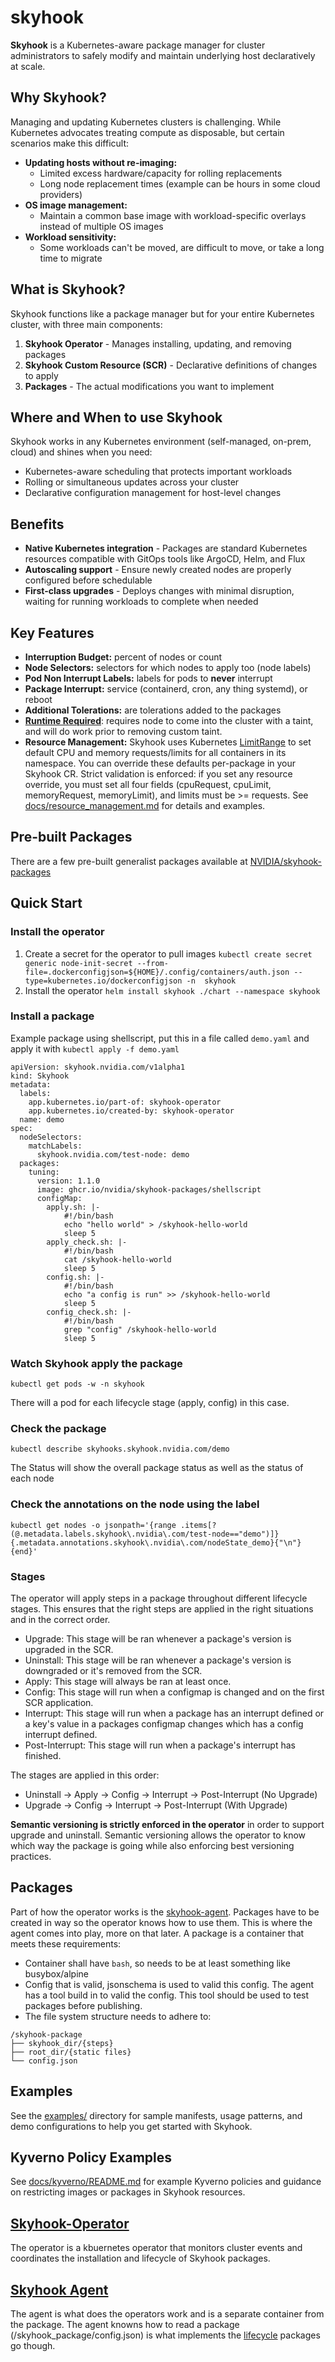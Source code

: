 # skyhook

**Skyhook** is a Kubernetes-aware package manager for cluster administrators to safely modify and maintain underlying host declaratively at scale.

## Why Skyhook?

Managing and updating Kubernetes clusters is challenging. While Kubernetes advocates treating compute as disposable, but certain scenarios make this difficult:

- **Updating hosts without re-imaging:**
  - Limited excess hardware/capacity for rolling replacements
  - Long node replacement times (example can be hours in some cloud providers)
- **OS image management:**
  - Maintain a common base image with workload-specific overlays instead of multiple OS images
- **Workload sensitivity:**
  - Some workloads can't be moved, are difficult to move, or take a long time to migrate

## What is Skyhook?

Skyhook functions like a package manager but for your entire Kubernetes cluster, with three main components:

1. **Skyhook Operator** - Manages installing, updating, and removing packages
2. **Skyhook Custom Resource (SCR)** - Declarative definitions of changes to apply
3. **Packages** - The actual modifications you want to implement

## Where and When to use Skyhook

Skyhook works in any Kubernetes environment (self-managed, on-prem, cloud) and shines when you need:

- Kubernetes-aware scheduling that protects important workloads
- Rolling or simultaneous updates across your cluster
- Declarative configuration management for host-level changes

## Benefits
 - **Native Kubernetes integration** - Packages are standard Kubernetes resources compatible with GitOps tools like ArgoCD, Helm, and Flux
 - **Autoscaling support** - Ensure newly created nodes are properly configured before schedulable
 - **First-class upgrades** - Deploys changes with minimal disruption, waiting for running workloads to complete when needed

## Key Features
- **Interruption Budget:** percent of nodes or count
- **Node Selectors:** selectors for which nodes to apply too (node labels)
- **Pod Non Interrupt Labels:**  labels for pods to **never** interrupt
- **Package Interrupt:** service (containerd, cron, any thing systemd), or reboot
- **Additional Tolerations:**  are tolerations added to the packages
- [**Runtime Required**](docs/runtime_required.md): requires node to come into the cluster with a taint, and will do work prior to removing custom taint.
- **Resource Management:** Skyhook uses Kubernetes [LimitRange](https://kubernetes.io/docs/concepts/policy/limit-range/) to set default CPU and memory requests/limits for all containers in its namespace. You can override these defaults per-package in your Skyhook CR. Strict validation is enforced: if you set any resource override, you must set all four fields (cpuRequest, cpuLimit, memoryRequest, memoryLimit), and limits must be >= requests. See [docs/resource_management.md](docs/resource_management.md) for details and examples.

## Pre-built Packages

There are a few pre-built generalist packages available at [NVIDIA/skyhook-packages](https://github.com/NVIDIA/skyhook-packages)

## Quick Start

### Install the operator
  1. Create a secret for the operator to pull images `kubectl create secret generic node-init-secret --from-file=.dockerconfigjson=${HOME}/.config/containers/auth.json --type=kubernetes.io/dockerconfigjson -n  skyhook`
  1. Install the operator `helm install skyhook ./chart --namespace skyhook`

### Install a package
Example package using shellscript, put this in a file called `demo.yaml` and apply it with `kubectl apply -f demo.yaml`
```
apiVersion: skyhook.nvidia.com/v1alpha1
kind: Skyhook
metadata:
  labels:
    app.kubernetes.io/part-of: skyhook-operator
    app.kubernetes.io/created-by: skyhook-operator
  name: demo
spec:
  nodeSelectors:
    matchLabels:
      skyhook.nvidia.com/test-node: demo
  packages:
    tuning:
      version: 1.1.0
      image: ghcr.io/nvidia/skyhook-packages/shellscript
      configMap:
        apply.sh: |-
            #!/bin/bash
            echo "hello world" > /skyhook-hello-world
            sleep 5
        apply_check.sh: |-
            #!/bin/bash
            cat /skyhook-hello-world
            sleep 5
        config.sh: |-
            #!/bin/bash
            echo "a config is run" >> /skyhook-hello-world
            sleep 5
        config_check.sh: |-
            #!/bin/bash
            grep "config" /skyhook-hello-world
            sleep 5
```

### Watch Skyhook apply the package
```
kubectl get pods -w -n skyhook
```
There will a pod for each lifecycle stage (apply, config) in this case.

### Check the package
```
kubectl describe skyhooks.skyhook.nvidia.com/demo
```
The Status will show the overall package status as well as the status of each node

### Check the annotations on the node using the label
```
kubectl get nodes -o jsonpath='{range .items[?(@.metadata.labels.skyhook\.nvidia\.com/test-node=="demo")]}{.metadata.annotations.skyhook\.nvidia\.com/nodeState_demo}{"\n"}{end}'
```
  
### Stages
The operator will apply steps in a package throughout different lifecycle stages. This ensures that the right steps are applied in the right situations and in the correct order.
- Upgrade: This stage will be ran whenever a package's version is upgraded in the SCR.
- Uninstall: This stage will be ran whenever a package's version is downgraded or it's removed from the SCR.
- Apply: This stage will always be ran at least once.
- Config: This stage will run when a configmap is changed and on the first SCR application. 
- Interrupt: This stage will run when a package has an interrupt defined or a key's value in a packages configmap changes which has a config interrupt defined.
- Post-Interrupt: This stage will run when a package's interrupt has finished.

The stages are applied in this order:

- Uninstall -> Apply -> Config -> Interrupt -> Post-Interrupt (No Upgrade)
- Upgrade -> Config -> Interrupt -> Post-Interrupt (With Upgrade)

**Semantic versioning is strictly enforced in the operator** in order to support upgrade and uninstall. Semantic versioning allows the 
operator to know which way the package is going while also enforcing best versioning practices.

## Packages
Part of how the operator works is the [skyhook-agent](agent/README.md). Packages have to be created in way so the operator knows how to use them. This is where the agent comes into play, more on that later. A package is a container that meets these requirements:

- Container shall have `bash`, so needs to be at least something like busybox/alpine
- Config that is valid, jsonschema is used to valid this config. The agent has a tool build in to valid the config. This tool should be used to test packages before publishing.
- The file system structure needs to adhere to:
```
/skyhook-package
├── skyhook_dir/{steps}
├── root_dir/{static files}
└── config.json
```

## Examples

See the [examples/](examples/) directory for sample manifests, usage patterns, and demo configurations to help you get started with Skyhook.

## Kyverno Policy Examples

See [docs/kyverno/README.md](docs/kyverno/README.md) for example Kyverno policies and guidance on restricting images or packages in Skyhook resources.

## [Skyhook-Operator](operator/README.md)
The operator is a kbuernetes operator that monitors cluster events and coordinates the installation and lifecycle of Skyhook packages.

## [Skyhook Agent](agent/README.md)
The agent is what does the operators work and is a separate container from the package. The agent knowns how to read a package (/skyhook_package/config.json) is what implements the [lifecycle](#stages) packages go though.

